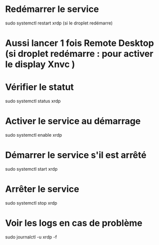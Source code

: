 # Redémarrer le service
sudo systemctl restart xrdp (si le droplet redémarre)
# Aussi lancer 1 fois Remote Desktop (si droplet redémarre : pour activer le display Xnvc )

# Vérifier le statut
sudo systemctl status xrdp

# Activer le service au démarrage
sudo systemctl enable xrdp

# Démarrer le service s'il est arrêté
sudo systemctl start xrdp

# Arrêter le service
sudo systemctl stop xrdp

# Voir les logs en cas de problème
sudo journalctl -u xrdp -f